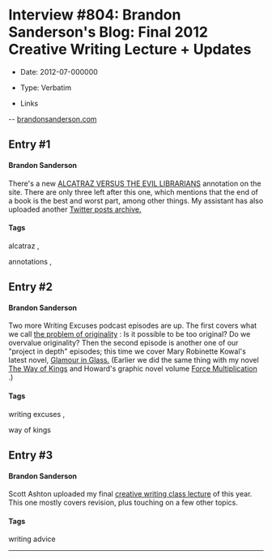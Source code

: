 # Interview #804: Brandon Sanderson's Blog: Final 2012 Creative Writing Lecture + Updates

- Date: 2012-07-000000

- Type: Verbatim

- Links

-- [brandonsanderson.com](http://www.brandonsanderson.com/blog/1095/Final-2012-Creative-Writing-Lecture--Updates)


## Entry #1

#### Brandon Sanderson

There's a new
[ALCATRAZ VERSUS THE EVIL LIBRARIANS](http://brandonsanderson.com/annotation/462/)
annotation on the site. There are only three left after this one, which mentions that the end of a book is the best and worst part, among other things. My assistant has also uploaded another
[Twitter posts archive.](http://brandonsanderson.com/article/108/)

#### Tags

alcatraz
,

annotations
,

## Entry #2

#### Brandon Sanderson

Two more Writing Excuses podcast episodes are up. The first covers what we call
[the problem of originality](http://www.writingexcuses.com/2012/07/02/)
: Is it possible to be too original? Do we overvalue originality? Then the second episode is another one of our "project in depth" episodes; this time we cover Mary Robinette Kowal's latest novel,
[Glamour in Glass.](http://www.writingexcuses.com/2012/07/08/)
(Earlier we did the same thing with my novel
[The Way of Kings](http://www.writingexcuses.com/2012/06/10/)
and Howard's graphic novel volume
[Force Multiplication](http://www.writingexcuses.com/2012/05/20/)
.)

#### Tags

writing excuses
,

way of kings

## Entry #3

#### Brandon Sanderson

Scott Ashton uploaded my final
[creative writing class lecture](http://www.writeaboutdragons.com/home/brandon_w2012/lecture-13/)
of this year. This one mostly covers revision, plus touching on a few other topics.

#### Tags

writing advice


---

